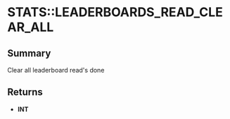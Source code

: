 # STATS::LEADERBOARDS_READ_CLEAR_ALL

## Summary
Clear all leaderboard read's done

## Returns
* **INT**